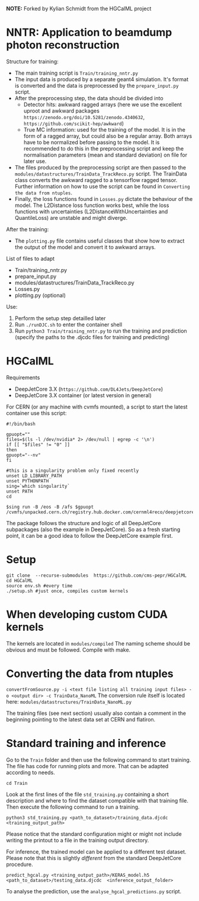 **NOTE:** Forked by Kylian Schmidt from the HGCalML project


NNTR: Application to beamdump photon reconstruction
===================================================

Structure for training:
 - The main training script is `Train/training_nntr.py`
 - The input data is produced by a separate geant4 simulation. It's format is converted and the data is preprocessed by the `prepare_input.py` script. 
 - After the preprocessing step, the data should be divided into
    - Detector hits: awkward ragged arrays (here we use the excellent uproot and awkward packages ``https://zenodo.org/doi/10.5281/zenodo.4340632``, ``https://github.com/scikit-hep/awkward``) 
    - True MC information: used for the training of the model. It is in the form of a ragged array, but could also be a regular array.
   Both arrays have to be normalized before passing to the model. It is recommended to do this in the preprocessing script and keep the normalisation parameters (mean and standard deviation) on file for later use.
 - The files produced by the preprocessing script are then passed to the `modules/datastructures/TrainData_TrackReco.py` script. The TrainData class converts the awkward ragged to a tensorflow ragged tensor. Further information on how to use the script can be found in `Converting the data from ntuples`.
 - Finally, the loss functions found in `Losses.py` dictate the behaviour of the model. The L2Distance loss function works best, while the loss functions with uncertainties (L2DistanceWithUncertainties and QuantileLoss) are unstable and might diverge.

After the training:
 - The `plotting.py` file contains useful classes that show how to extract the output of the model and convert it to awkward arrays.

List of files to adapt
 - Train/training_nntr.py
 - prepare_input.py
 - modules/datastructures/TrainData_TrackReco.py
 - Losses.py
 - plotting.py (optional)

Use:
 1. Perform the setup step detailled later
 2. Run ``./runDJC.sh`` to enter the container shell
 3. Run ``python3 Train/training_nntr.py`` to run the training and prediction (specify the paths to the .djcdc files for training and predicting) 

HGCalML
===============================================================================

Requirements
  * DeepJetCore 3.X (``https://github.com/DL4Jets/DeepJetCore``)
  * DeepJetCore 3.X container (or latest version in general)
  
For CERN (or any machine with cvmfs mounted), a script to start the latest container use this script:
```
#!/bin/bash

gpuopt=""
files=$(ls -l /dev/nvidia* 2> /dev/null | egrep -c '\n')
if [[ "$files" != "0" ]]
then
gpuopt="--nv"
fi

#this is a singularity problem only fixed recently
unset LD_LIBRARY_PATH
unset PYTHONPATH
sing=`which singularity`
unset PATH
cd

$sing run -B /eos -B /afs $gpuopt /cvmfs/unpacked.cern.ch/registry.hub.docker.com/cernml4reco/deepjetcore3:latest
```

The package follows the structure and logic of all DeepJetCore subpackages (also the example in DeepJetCore). So as a fresh starting point, it can be a good idea to follow the DeepJetCore example first.

Setup
===========

```
git clone  --recurse-submodules  https://github.com/cms-pepr/HGCalML
cd HGCalML
source env.sh #every time
./setup.sh #just once, compiles custom kernels
```


When developing custom CUDA kernels
===========

The kernels are located in 
``modules/compiled``
The naming scheme should be obvious and must be followed. Compile with make.



Converting the data from ntuples
===========

``convertFromSource.py -i <text file listing all training input files> -o <output dir> -c TrainData_NanoML``
The conversion rule itself is located here:
``modules/datastructures/TrainData_NanoML.py``

The training files (see next section) usually also contain a comment in the beginning pointing to the latest data set at CERN and flatiron.

Standard training and inference
===========
Go to the `Train` folder and then use the following command to start training. The file has code for running plots and more. That can be adapted according to needs.


```
cd Train
```
Look at the first lines of the file `std_training.py` containing a short description and where to find the dataset compatible with that training file. Then execute the following command to run a training.

```
python3 std_training.py <path_to_dataset>/training_data.djcdc <training_output_path>
```
Please notice that the standard configuration might or might not include writing the printout to a file in the training output directory.

For inference, the trained model can be applied to a different test dataset.  Please note that this is slightly *different* from the standard DeepJetCore procedure.

```
predict_hgcal.py <training_output_path>/KERAS_model.h5  <path_to_dataset>/testing_data.djcdc  <inference_output_folder>
```

To analyse the prediction, use the `analyse_hgcal_predictions.py` script.

